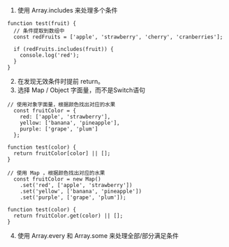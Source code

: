 1. 使用 Array.includes 来处理多个条件
```
function test(fruit) {
  // 条件提取到数组中
  const redFruits = ['apple', 'strawberry', 'cherry', 'cranberries'];
 
  if (redFruits.includes(fruit)) {
    console.log('red');
  }
}
```
2. 在发现无效条件时提前 return。
3. 选择 Map / Object 字面量，而不是Switch语句
```
// 使用对象字面量，根据颜色找出对应的水果
  const fruitColor = {
    red: ['apple', 'strawberry'],
    yellow: ['banana', 'pineapple'],
    purple: ['grape', 'plum']
  };
 
function test(color) {
  return fruitColor[color] || [];
}

```
```
// 使用 Map ，根据颜色找出对应的水果
  const fruitColor = new Map()
    .set('red', ['apple', 'strawberry'])
    .set('yellow', ['banana', 'pineapple'])
    .set('purple', ['grape', 'plum']);
 
function test(color) {
  return fruitColor.get(color) || [];
}
```
4. 使用 Array.every 和 Array.some 来处理全部/部分满足条件
